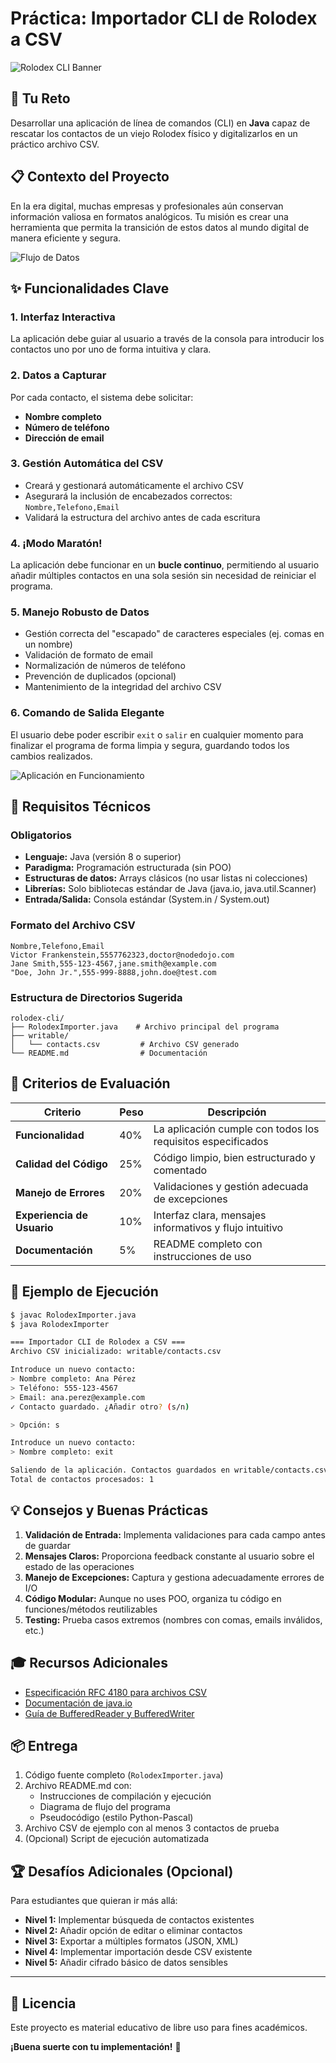 # **Práctica: Importador CLI de Rolodex a CSV**

![Rolodex CLI Banner](images/rolodex-banner.jpg)

## **🎯 Tu Reto**

Desarrollar una aplicación de línea de comandos (CLI) en **Java** capaz de rescatar los contactos de un viejo Rolodex físico y digitalizarlos en un práctico archivo CSV.

## **📋 Contexto del Proyecto**

En la era digital, muchas empresas y profesionales aún conservan información valiosa en formatos analógicos. Tu misión es crear una herramienta que permita la transición de estos datos al mundo digital de manera eficiente y segura.

![Flujo de Datos](images/data-flow-diagram.png)

## **✨ Funcionalidades Clave**

### **1. Interfaz Interactiva**
La aplicación debe guiar al usuario a través de la consola para introducir los contactos uno por uno de forma intuitiva y clara.

### **2. Datos a Capturar**
Por cada contacto, el sistema debe solicitar:
- **Nombre completo**
- **Número de teléfono**
- **Dirección de email**

### **3. Gestión Automática del CSV**
- Creará y gestionará automáticamente el archivo CSV
- Asegurará la inclusión de encabezados correctos: `Nombre,Telefono,Email`
- Validará la estructura del archivo antes de cada escritura

### **4. ¡Modo Maratón!**
La aplicación debe funcionar en un **bucle continuo**, permitiendo al usuario añadir múltiples contactos en una sola sesión sin necesidad de reiniciar el programa.

### **5. Manejo Robusto de Datos**
- Gestión correcta del "escapado" de caracteres especiales (ej. comas en un nombre)
- Validación de formato de email
- Normalización de números de teléfono
- Prevención de duplicados (opcional)
- Mantenimiento de la integridad del archivo CSV

### **6. Comando de Salida Elegante**
El usuario debe poder escribir `exit` o `salir` en cualquier momento para finalizar el programa de forma limpia y segura, guardando todos los cambios realizados.

![Aplicación en Funcionamiento](images/app-screenshot.jpg)

## **🔧 Requisitos Técnicos**

### **Obligatorios**
- **Lenguaje:** Java (versión 8 o superior)
- **Paradigma:** Programación estructurada (sin POO)
- **Estructuras de datos:** Arrays clásicos (no usar listas ni colecciones)
- **Librerías:** Solo bibliotecas estándar de Java (java.io, java.util.Scanner)
- **Entrada/Salida:** Consola estándar (System.in / System.out)

### **Formato del Archivo CSV**
```csv
Nombre,Telefono,Email
Victor Frankenstein,5557762323,doctor@nodedojo.com
Jane Smith,555-123-4567,jane.smith@example.com
"Doe, John Jr.",555-999-8888,john.doe@test.com
```

### **Estructura de Directorios Sugerida**
```
rolodex-cli/
├── RolodexImporter.java    # Archivo principal del programa
├── writable/
│   └── contacts.csv         # Archivo CSV generado
└── README.md                # Documentación
```

## **📝 Criterios de Evaluación**

| Criterio | Peso | Descripción |
|----------|------|-------------|
| **Funcionalidad** | 40% | La aplicación cumple con todos los requisitos especificados |
| **Calidad del Código** | 25% | Código limpio, bien estructurado y comentado |
| **Manejo de Errores** | 20% | Validaciones y gestión adecuada de excepciones |
| **Experiencia de Usuario** | 10% | Interfaz clara, mensajes informativos y flujo intuitivo |
| **Documentación** | 5% | README completo con instrucciones de uso |

## **🚀 Ejemplo de Ejecución**

```bash
$ javac RolodexImporter.java
$ java RolodexImporter

=== Importador CLI de Rolodex a CSV ===
Archivo CSV inicializado: writable/contacts.csv

Introduce un nuevo contacto:
> Nombre completo: Ana Pérez
> Teléfono: 555-123-4567
> Email: ana.perez@example.com
✓ Contacto guardado. ¿Añadir otro? (s/n)

> Opción: s

Introduce un nuevo contacto:
> Nombre completo: exit

Saliendo de la aplicación. Contactos guardados en writable/contacts.csv
Total de contactos procesados: 1
```

## **💡 Consejos y Buenas Prácticas**

1. **Validación de Entrada:** Implementa validaciones para cada campo antes de guardar
2. **Mensajes Claros:** Proporciona feedback constante al usuario sobre el estado de las operaciones
3. **Manejo de Excepciones:** Captura y gestiona adecuadamente errores de I/O
4. **Código Modular:** Aunque no uses POO, organiza tu código en funciones/métodos reutilizables
5. **Testing:** Prueba casos extremos (nombres con comas, emails inválidos, etc.)

## **🎓 Recursos Adicionales**

- [Especificación RFC 4180 para archivos CSV](https://tools.ietf.org/html/rfc4180)
- [Documentación de java.io](https://docs.oracle.com/javase/8/docs/api/java/io/package-summary.html)
- [Guía de BufferedReader y BufferedWriter](https://docs.oracle.com/javase/tutorial/essential/io/)

## **📦 Entrega**

1. Código fuente completo (`RolodexImporter.java`)
2. Archivo README.md con:
   - Instrucciones de compilación y ejecución
   - Diagrama de flujo del programa
   - Pseudocódigo (estilo Python-Pascal)
3. Archivo CSV de ejemplo con al menos 3 contactos de prueba
4. (Opcional) Script de ejecución automatizada

## **🏆 Desafíos Adicionales (Opcional)**

Para estudiantes que quieran ir más allá:

- **Nivel 1:** Implementar búsqueda de contactos existentes
- **Nivel 2:** Añadir opción de editar o eliminar contactos
- **Nivel 3:** Exportar a múltiples formatos (JSON, XML)
- **Nivel 4:** Implementar importación desde CSV existente
- **Nivel 5:** Añadir cifrado básico de datos sensibles

---

## **📄 Licencia**

Este proyecto es material educativo de libre uso para fines académicos.

**¡Buena suerte con tu implementación!** 🚀
